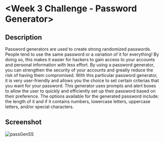 # <Week 3 Challenge - Password Generator>

## Description

Password generators are used to create strong randomized passwords. People tend to use the same password or a variation of it for everything! By doing so, this makes it easier for hackers to gain access to your accounts and personal information with less effort. By using a password generator, you can strengthen the security of your accounts and greatly reduce the risk of having them compromised. With this particular password generator, it is very user-friendly and allows you the choice to set certain criterias that you want for your password. This generator uses prompts and alert boxes to allow the user to quickly and efficiently set up their password based on their preference. The options available for the generated password include: the length of it and if it contains numbers, lowercase letters, uppercase letters, and/or special characters.

## Screenshot

![passGenSS](https://user-images.githubusercontent.com/111789697/191157293-30ad2d4d-9ce1-4f31-b86d-91e6166c3fb7.png)

